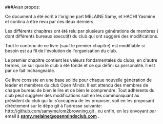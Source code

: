 ###Avan propos:

Ce document a été écrit à l'origine part MELAINE Samy, et HACHI Yasmine et continu à être revu par ces deux derniers.

Les différents chapitres ont été relu par plusieurs générations de membres ( dont différents bureaux executif) du club qui ont suggéré des modifications.

Tout le contenu de ce livre (sauf le premier chapitre) est modifiable si besoin est au fil de l'évolution de l'organisation du club.

Le premier chapitre contient les valeurs fondamentales du clubs, en d'autre termes, ce sur quoi le club a été fondé et ce qui défini sa personalité. Il est par ce fait inchangeable.

Ce livre consiste en une base solide pour chaque nouvelle génération de leader et membres du club Open Minds. Il est attendu des membres de chaque bureau de bien le lire et de bien le comprendre. Tout adhérents du club peut suggérer des modifications soit en les communiquant au président du club qui lui s'occupera de les proposer, soit en les proposant diréctement sur le dépo git à l'adresse suivante: http://github.com/samyme/om2browning.git , ou enfin, en les envoyant par email à **samy.melaine@openmindsclub.com** .

